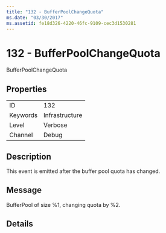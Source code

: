 ```yaml
---
title: "132 - BufferPoolChangeQuota"
ms.date: "03/30/2017"
ms.assetid: fe18d326-4220-46fc-9109-cec3d1530281
---
```

# 132 - BufferPoolChangeQuota
BufferPoolChangeQuota  
  
## Properties  
  
|||  
|-|-|  
|ID|132|  
|Keywords|Infrastructure|  
|Level|Verbose|  
|Channel|Debug|  
  
## Description  
 This event is emitted after the buffer pool quota has changed.  
  
## Message  
 BufferPool of size %1, changing quota by %2.  
  
## Details

